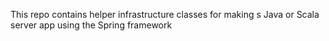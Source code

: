 This repo contains helper infrastructure classes for making s Java or Scala server app using the Spring framework

